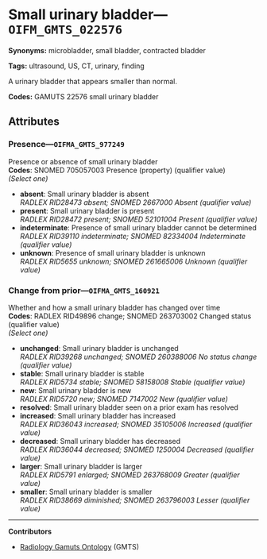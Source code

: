 # Small urinary bladder—`OIFM_GMTS_022576`

**Synonyms:** microbladder, small bladder, contracted bladder

**Tags:** ultrasound, US, CT, urinary, finding

A urinary bladder that appears smaller than normal.

**Codes:** GAMUTS 22576 small urinary bladder

## Attributes

### Presence—`OIFMA_GMTS_977249`

Presence or absence of small urinary bladder  
**Codes**: SNOMED 705057003 Presence (property) (qualifier value)  
*(Select one)*

- **absent**: Small urinary bladder is absent  
_RADLEX RID28473 absent; SNOMED 2667000 Absent (qualifier value)_
- **present**: Small urinary bladder is present  
_RADLEX RID28472 present; SNOMED 52101004 Present (qualifier value)_
- **indeterminate**: Presence of small urinary bladder cannot be determined  
_RADLEX RID39110 indeterminate; SNOMED 82334004 Indeterminate (qualifier value)_
- **unknown**: Presence of small urinary bladder is unknown  
_RADLEX RID5655 unknown; SNOMED 261665006 Unknown (qualifier value)_

### Change from prior—`OIFMA_GMTS_160921`

Whether and how a small urinary bladder has changed over time  
**Codes**: RADLEX RID49896 change; SNOMED 263703002 Changed status (qualifier value)  
*(Select one)*

- **unchanged**: Small urinary bladder is unchanged  
_RADLEX RID39268 unchanged; SNOMED 260388006 No status change (qualifier value)_
- **stable**: Small urinary bladder is stable  
_RADLEX RID5734 stable; SNOMED 58158008 Stable (qualifier value)_
- **new**: Small urinary bladder is new  
_RADLEX RID5720 new; SNOMED 7147002 New (qualifier value)_
- **resolved**: Small urinary bladder seen on a prior exam has resolved  
- **increased**: Small urinary bladder has increased  
_RADLEX RID36043 increased; SNOMED 35105006 Increased (qualifier value)_
- **decreased**: Small urinary bladder has decreased  
_RADLEX RID36044 decreased; SNOMED 1250004 Decreased (qualifier value)_
- **larger**: Small urinary bladder is larger  
_RADLEX RID5791 enlarged; SNOMED 263768009 Greater (qualifier value)_
- **smaller**: Small urinary bladder is smaller  
_RADLEX RID38669 diminished; SNOMED 263796003 Lesser (qualifier value)_

---

**Contributors**

- [Radiology Gamuts Ontology](https://gamuts.net/) (GMTS)